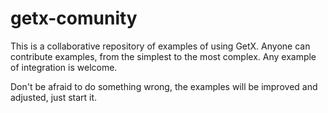 # getx-comunity

This is a collaborative repository of examples of using GetX.
Anyone can contribute examples, from the simplest to the most complex. Any example of integration is welcome.

Don't be afraid to do something wrong, the examples will be improved and adjusted, just start it.

